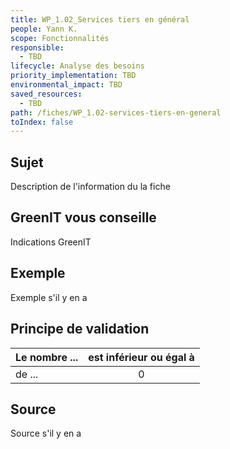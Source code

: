 ```yaml
---
title: WP_1.02_Services tiers en général
people: Yann K.
scope: Fonctionnalités
responsible:
  - TBD
lifecycle: Analyse des besoins
priority_implementation: TBD
environmental_impact: TBD
saved_resources:
  - TBD
path: /fiches/WP_1.02-services-tiers-en-general
toIndex: false
---
```


## Sujet

Description de l'information du la fiche

## GreenIT vous conseille

Indications GreenIT

## Exemple

Exemple s'il y en a

## Principe de validation

| Le nombre ... | est inférieur ou égal à |
| ------------- | :---------------------: |
| de ...        |            0            |

## Source

Source s'il y en a

